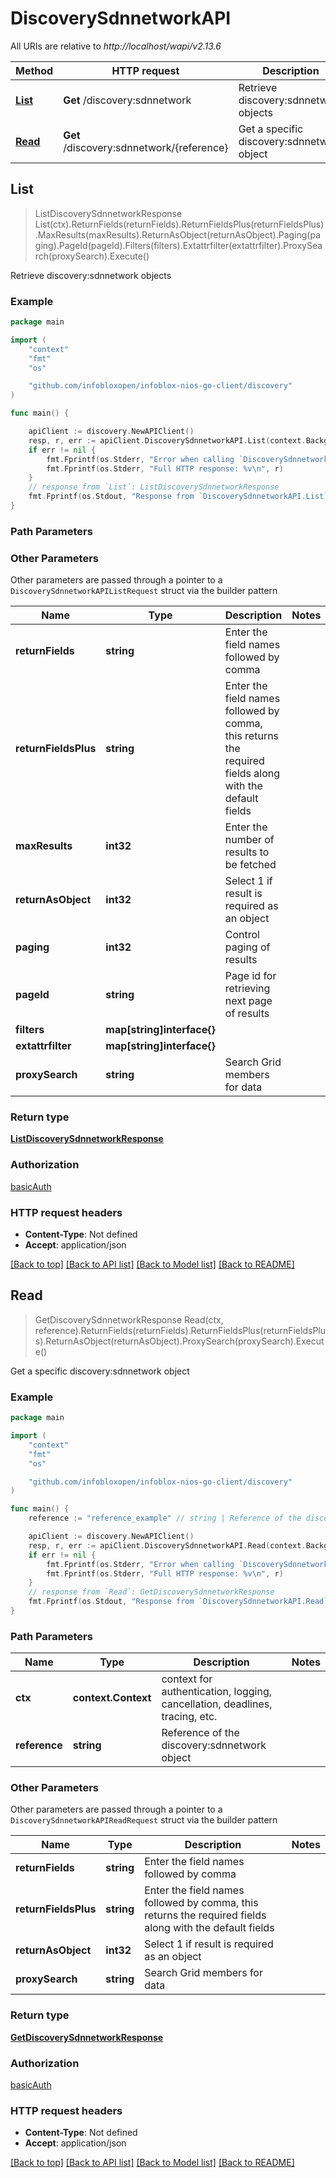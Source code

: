 # DiscoverySdnnetworkAPI

All URIs are relative to *http://localhost/wapi/v2.13.6*

Method | HTTP request | Description
------------- | ------------- | -------------
[**List**](DiscoverySdnnetworkAPI.md#List) | **Get** /discovery:sdnnetwork | Retrieve discovery:sdnnetwork objects
[**Read**](DiscoverySdnnetworkAPI.md#Read) | **Get** /discovery:sdnnetwork/{reference} | Get a specific discovery:sdnnetwork object



## List

> ListDiscoverySdnnetworkResponse List(ctx).ReturnFields(returnFields).ReturnFieldsPlus(returnFieldsPlus).MaxResults(maxResults).ReturnAsObject(returnAsObject).Paging(paging).PageId(pageId).Filters(filters).Extattrfilter(extattrfilter).ProxySearch(proxySearch).Execute()

Retrieve discovery:sdnnetwork objects



### Example

```go
package main

import (
	"context"
	"fmt"
	"os"

	"github.com/infobloxopen/infoblox-nios-go-client/discovery"
)

func main() {

	apiClient := discovery.NewAPIClient()
	resp, r, err := apiClient.DiscoverySdnnetworkAPI.List(context.Background()).Execute()
	if err != nil {
		fmt.Fprintf(os.Stderr, "Error when calling `DiscoverySdnnetworkAPI.List``: %v\n", err)
		fmt.Fprintf(os.Stderr, "Full HTTP response: %v\n", r)
	}
	// response from `List`: ListDiscoverySdnnetworkResponse
	fmt.Fprintf(os.Stdout, "Response from `DiscoverySdnnetworkAPI.List`: %v\n", resp)
}
```

### Path Parameters



### Other Parameters

Other parameters are passed through a pointer to a `DiscoverySdnnetworkAPIListRequest` struct via the builder pattern


Name | Type | Description  | Notes
------------- | ------------- | ------------- | -------------
**returnFields** | **string** | Enter the field names followed by comma | 
**returnFieldsPlus** | **string** | Enter the field names followed by comma, this returns the required fields along with the default fields | 
**maxResults** | **int32** | Enter the number of results to be fetched | 
**returnAsObject** | **int32** | Select 1 if result is required as an object | 
**paging** | **int32** | Control paging of results | 
**pageId** | **string** | Page id for retrieving next page of results | 
**filters** | **map[string]interface{}** |  | 
**extattrfilter** | **map[string]interface{}** |  | 
**proxySearch** | **string** | Search Grid members for data | 

### Return type

[**ListDiscoverySdnnetworkResponse**](ListDiscoverySdnnetworkResponse.md)

### Authorization

[basicAuth](../README.md#basicAuth)

### HTTP request headers

- **Content-Type**: Not defined
- **Accept**: application/json

[[Back to top]](#) [[Back to API list]](../README.md#documentation-for-api-endpoints)
[[Back to Model list]](../README.md#documentation-for-models)
[[Back to README]](../README.md)


## Read

> GetDiscoverySdnnetworkResponse Read(ctx, reference).ReturnFields(returnFields).ReturnFieldsPlus(returnFieldsPlus).ReturnAsObject(returnAsObject).ProxySearch(proxySearch).Execute()

Get a specific discovery:sdnnetwork object



### Example

```go
package main

import (
	"context"
	"fmt"
	"os"

	"github.com/infobloxopen/infoblox-nios-go-client/discovery"
)

func main() {
	reference := "reference_example" // string | Reference of the discovery:sdnnetwork object

	apiClient := discovery.NewAPIClient()
	resp, r, err := apiClient.DiscoverySdnnetworkAPI.Read(context.Background(), reference).Execute()
	if err != nil {
		fmt.Fprintf(os.Stderr, "Error when calling `DiscoverySdnnetworkAPI.Read``: %v\n", err)
		fmt.Fprintf(os.Stderr, "Full HTTP response: %v\n", r)
	}
	// response from `Read`: GetDiscoverySdnnetworkResponse
	fmt.Fprintf(os.Stdout, "Response from `DiscoverySdnnetworkAPI.Read`: %v\n", resp)
}
```

### Path Parameters


Name | Type | Description  | Notes
------------- | ------------- | ------------- | -------------
**ctx** | **context.Context** | context for authentication, logging, cancellation, deadlines, tracing, etc.
**reference** | **string** | Reference of the discovery:sdnnetwork object | 

### Other Parameters

Other parameters are passed through a pointer to a `DiscoverySdnnetworkAPIReadRequest` struct via the builder pattern


Name | Type | Description  | Notes
------------- | ------------- | ------------- | -------------
**returnFields** | **string** | Enter the field names followed by comma | 
**returnFieldsPlus** | **string** | Enter the field names followed by comma, this returns the required fields along with the default fields | 
**returnAsObject** | **int32** | Select 1 if result is required as an object | 
**proxySearch** | **string** | Search Grid members for data | 

### Return type

[**GetDiscoverySdnnetworkResponse**](GetDiscoverySdnnetworkResponse.md)

### Authorization

[basicAuth](../README.md#basicAuth)

### HTTP request headers

- **Content-Type**: Not defined
- **Accept**: application/json

[[Back to top]](#) [[Back to API list]](../README.md#documentation-for-api-endpoints)
[[Back to Model list]](../README.md#documentation-for-models)
[[Back to README]](../README.md)

